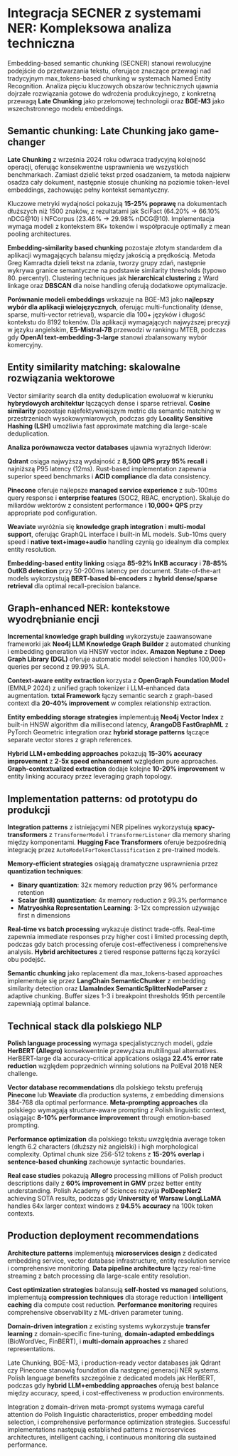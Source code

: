 # Integracja SECNER z systemami NER: Kompleksowa analiza techniczna

Embedding-based semantic chunking (SECNER) stanowi rewolucyjne podejście do przetwarzania tekstu, oferujące znaczące przewagi nad tradycyjnym max_tokens-based chunking w systemach Named Entity Recognition. Analiza pięciu kluczowych obszarów technicznych ujawnia dojrzałe rozwiązania gotowe do wdrożenia produkcyjnego, z konkretną przewagą **Late Chunking** jako przełomowej technologii oraz **BGE-M3** jako wszechstronnego modelu embeddings.

## Semantic chunking: Late Chunking jako game-changer

**Late Chunking** z września 2024 roku odwraca tradycyjną kolejność operacji, oferując konsekwentne usprawnienia we wszystkich benchmarkach. Zamiast dzielić tekst przed osadzaniem, ta metoda najpierw osadza cały dokument, następnie stosuje chunking na poziomie token-level embeddings, zachowując pełny kontekst semantyczny.

Kluczowe metryki wydajności pokazują **15-25% poprawę** na dokumentach dłuższych niż 1500 znaków, z rezultatami jak SciFact (64.20% → 66.10% nDCG@10) i NFCorpus (23.46% → 29.98% nDCG@10). Implementacja wymaga modeli z kontekstem 8K+ tokenów i współpracuje optimally z mean pooling architectures.

**Embedding-similarity based chunking** pozostaje złotym standardem dla aplikacji wymagających balansu między jakością a prędkością. Metoda Greg Kamradta dzieli tekst na zdania, tworzy grupy zdań, następnie wykrywa granice semantyczne na podstawie similarity thresholds (typowo 80. percentyl). Clustering techniques jak **hierarchical clustering** z Ward linkage oraz **DBSCAN** dla noise handling oferują dodatkowe optymalizacje.

**Porównanie modeli embeddings** wskazuje na BGE-M3 jako **najlepszy wybór dla aplikacji wielojęzycznych**, oferując multi-functionality (dense, sparse, multi-vector retrieval), wsparcie dla 100+ języków i długość kontekstu do 8192 tokenów. Dla aplikacji wymagających najwyższej precyzji w języku angielskim, **E5-Mistral-7B** przewodzi w rankingu MTEB, podczas gdy **OpenAI text-embedding-3-large** stanowi zbalansowany wybór komercyjny.

## Entity similarity matching: skalowalne rozwiązania wektorowe

Vector similarity search dla entity deduplication ewoluował w kierunku **hybrydowych architektur** łączących dense i sparse retrieval. **Cosine similarity** pozostaje najefektywniejszym metric dla semantic matching w przestrzeniach wysokowymiarowych, podczas gdy **Locality Sensitive Hashing (LSH)** umożliwia fast approximate matching dla large-scale deduplication.

**Analiza porównawcza vector databases** ujawnia wyraźnych liderów:

**Qdrant** osiąga najwyższą wydajność z **8,500 QPS przy 95% recall** i najniższą P95 latency (12ms). Rust-based implementation zapewnia superior speed benchmarks i **ACID compliance** dla data consistency.

**Pinecone** oferuje najlepsze **managed service experience** z sub-100ms query response i **enterprise features** (SOC2, RBAC, encryption). Skaluje do miliardów wektorów z consistent performance i **10,000+ QPS** przy appropriate pod configuration.

**Weaviate** wyróżnia się **knowledge graph integration** i **multi-modal support**, oferując GraphQL interface i built-in ML models. Sub-10ms query speed i **native text+image+audio** handling czynią go idealnym dla complex entity resolution.

**Embedding-based entity linking** osiąga **85-92% InKB accuracy** i **78-85% OutKB detection** przy 50-200ms latency per document. State-of-the-art models wykorzystują **BERT-based bi-encoders** z **hybrid dense/sparse retrieval** dla optimal recall-precision balance.

## Graph-enhanced NER: kontekstowe wyodrębnianie encji

**Incremental knowledge graph building** wykorzystuje zaawansowane frameworki jak **Neo4j LLM Knowledge Graph Builder** z automated chunking i embedding generation via HNSW vector index. **Amazon Neptune** z **Deep Graph Library (DGL)** oferuje automatic model selection i handles 100,000+ queries per second z 99.99% SLA.

**Context-aware entity extraction** korzysta z **OpenGraph Foundation Model** (EMNLP 2024) z unified graph tokenizer i LLM-enhanced data augmentation. **txtai Framework** łączy semantic search z graph-based context dla **20-40% improvement** w complex relationship extraction.

**Entity embedding storage strategies** implementują **Neo4j Vector Index** z built-in HNSW algorithm dla millisecond latency, **ArangoDB FastGraphML** z PyTorch Geometric integration oraz **hybrid storage patterns** łączące separate vector stores z graph references.

**Hybrid LLM+embedding approaches** pokazują **15-30% accuracy improvement** z **2-5x speed enhancement** względem pure approaches. **Graph-contextualized extraction** dodaje kolejne **10-20% improvement** w entity linking accuracy przez leveraging graph topology.

## Implementation patterns: od prototypu do produkcji

**Integration patterns** z istniejącymi NER pipelines wykorzystują **spacy-transformers** z `TransformerModel` i `TransformerListener` dla memory sharing między komponentami. **Hugging Face Transformers** oferuje bezpośrednią integrację przez `AutoModelForTokenClassification` z pre-trained models.

**Memory-efficient strategies** osiągają dramatyczne usprawnienia przez **quantization techniques**:
- **Binary quantization**: 32x memory reduction przy 96% performance retention
- **Scalar (int8) quantization**: 4x memory reduction z 99.3% performance
- **Matryoshka Representation Learning**: 3-12x compression używając first n dimensions

**Real-time vs batch processing** wykazuje distinct trade-offs. Real-time zapewnia immediate responses przy higher cost i limited processing depth, podczas gdy batch processing oferuje cost-effectiveness i comprehensive analysis. **Hybrid architectures** z tiered response patterns łączą korzyści obu podejść.

**Semantic chunking** jako replacement dla max_tokens-based approaches implementuje się przez **LangChain SemanticChunker** z embedding similarity detection oraz **LlamaIndex SemanticSplitterNodeParser** z adaptive chunking. Buffer sizes 1-3 i breakpoint thresholds 95th percentile zapewniają optimal balance.

## Technical stack dla polskiego NLP

**Polish language processing** wymaga specjalistycznych modeli, gdzie **HerBERT (Allegro)** konsekwentnie przewyższa multilingual alternatives. HerBERT-large dla accuracy-critical applications osiąga **22.4% error rate reduction** względem poprzednich winning solutions na PolEval 2018 NER challenge.

**Vector database recommendations** dla polskiego tekstu preferują **Pinecone** lub **Weaviate** dla production systems, z embedding dimensions 384-768 dla optimal performance. **Meta-prompting approaches** dla polskiego wymagają structure-aware prompting z Polish linguistic context, osiągając **8-10% performance improvement** through emotion-based prompting.

**Performance optimization** dla polskiego tekstu uwzględnia average token length 6.2 characters (dłuższy niż angielski) i high morphological complexity. Optimal chunk size 256-512 tokens z **15-20% overlap** i **sentence-based chunking** zachowuje syntactic boundaries.

**Real case studies** pokazują **Allegro** processing millions of Polish product descriptions daily z **60% improvement in GMV** przez better entity understanding. Polish Academy of Sciences rozwija **PolDeepNer2** achieving SOTA results, podczas gdy **University of Warsaw LongLLaMA** handles 64x larger context windows z **94.5% accuracy** na 100k token contexts.

## Production deployment recommendations

**Architecture patterns** implementują **microservices design** z dedicated embedding service, vector database infrastructure, entity resolution service i comprehensive monitoring. **Data pipeline architecture** łączy real-time streaming z batch processing dla large-scale entity resolution.

**Cost optimization strategies** balansują **self-hosted vs managed** solutions, implementują **compression techniques** dla storage reduction i **intelligent caching** dla compute cost reduction. **Performance monitoring** requires comprehensive observability z ML-driven parameter tuning.

**Domain-driven integration** z existing systems wykorzystuje **transfer learning** z domain-specific fine-tuning, **domain-adapted embeddings** (BioWordVec, FinBERT), i **multi-domain approaches** z shared representations.

Late Chunking, BGE-M3, i production-ready vector databases jak Qdrant czy Pinecone stanowią foundation dla następnej generacji NER systems. Polish language benefits szczególnie z dedicated models jak HerBERT, podczas gdy **hybrid LLM+embedding approaches** oferują best balance między accuracy, speed, i cost-effectiveness w production environments.

Integration z domain-driven meta-prompt systems wymaga careful attention do Polish linguistic characteristics, proper embedding model selection, i comprehensive performance optimization strategies. Successful implementations następują established patterns z microservices architectures, intelligent caching, i continuous monitoring dla sustained performance.